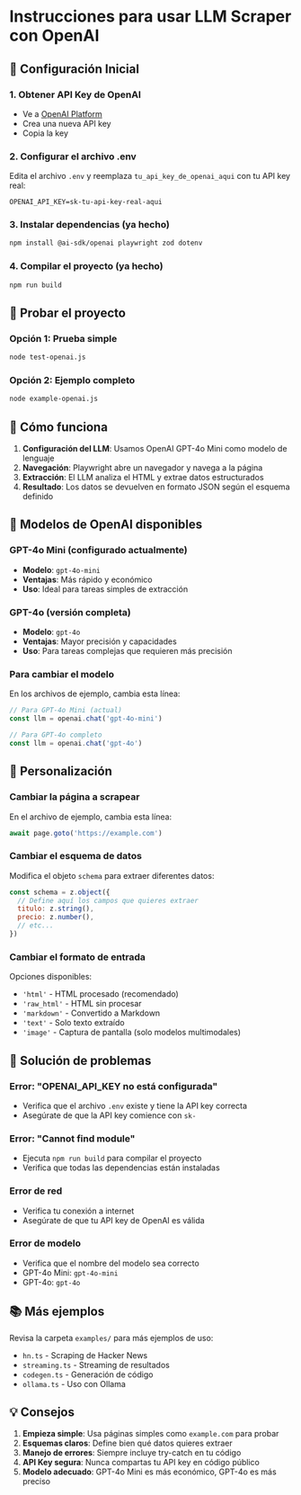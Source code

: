# Instrucciones para usar LLM Scraper con OpenAI

## 🚀 Configuración Inicial

### 1. Obtener API Key de OpenAI
- Ve a [OpenAI Platform](https://platform.openai.com/api-keys)
- Crea una nueva API key
- Copia la key

### 2. Configurar el archivo .env
Edita el archivo `.env` y reemplaza `tu_api_key_de_openai_aqui` con tu API key real:

```
OPENAI_API_KEY=sk-tu-api-key-real-aqui
```

### 3. Instalar dependencias (ya hecho)
```bash
npm install @ai-sdk/openai playwright zod dotenv
```

### 4. Compilar el proyecto (ya hecho)
```bash
npm run build
```

## 🧪 Probar el proyecto

### Opción 1: Prueba simple
```bash
node test-openai.js
```

### Opción 2: Ejemplo completo
```bash
node example-openai.js
```

## 📝 Cómo funciona

1. **Configuración del LLM**: Usamos OpenAI GPT-4o Mini como modelo de lenguaje
2. **Navegación**: Playwright abre un navegador y navega a la página
3. **Extracción**: El LLM analiza el HTML y extrae datos estructurados
4. **Resultado**: Los datos se devuelven en formato JSON según el esquema definido

## 🤖 Modelos de OpenAI disponibles

### GPT-4o Mini (configurado actualmente)
- **Modelo**: `gpt-4o-mini`
- **Ventajas**: Más rápido y económico
- **Uso**: Ideal para tareas simples de extracción

### GPT-4o (versión completa)
- **Modelo**: `gpt-4o`
- **Ventajas**: Mayor precisión y capacidades
- **Uso**: Para tareas complejas que requieren más precisión

### Para cambiar el modelo
En los archivos de ejemplo, cambia esta línea:
```javascript
// Para GPT-4o Mini (actual)
const llm = openai.chat('gpt-4o-mini')

// Para GPT-4o completo
const llm = openai.chat('gpt-4o')
```

## 🔧 Personalización

### Cambiar la página a scrapear
En el archivo de ejemplo, cambia esta línea:
```javascript
await page.goto('https://example.com')
```

### Cambiar el esquema de datos
Modifica el objeto `schema` para extraer diferentes datos:
```javascript
const schema = z.object({
  // Define aquí los campos que quieres extraer
  titulo: z.string(),
  precio: z.number(),
  // etc...
})
```

### Cambiar el formato de entrada
Opciones disponibles:
- `'html'` - HTML procesado (recomendado)
- `'raw_html'` - HTML sin procesar
- `'markdown'` - Convertido a Markdown
- `'text'` - Solo texto extraído
- `'image'` - Captura de pantalla (solo modelos multimodales)

## 🐛 Solución de problemas

### Error: "OPENAI_API_KEY no está configurada"
- Verifica que el archivo `.env` existe y tiene la API key correcta
- Asegúrate de que la API key comience con `sk-`

### Error: "Cannot find module"
- Ejecuta `npm run build` para compilar el proyecto
- Verifica que todas las dependencias están instaladas

### Error de red
- Verifica tu conexión a internet
- Asegúrate de que tu API key de OpenAI es válida

### Error de modelo
- Verifica que el nombre del modelo sea correcto
- GPT-4o Mini: `gpt-4o-mini`
- GPT-4o: `gpt-4o`

## 📚 Más ejemplos

Revisa la carpeta `examples/` para más ejemplos de uso:
- `hn.ts` - Scraping de Hacker News
- `streaming.ts` - Streaming de resultados
- `codegen.ts` - Generación de código
- `ollama.ts` - Uso con Ollama

## 💡 Consejos

1. **Empieza simple**: Usa páginas simples como `example.com` para probar
2. **Esquemas claros**: Define bien qué datos quieres extraer
3. **Manejo de errores**: Siempre incluye try-catch en tu código
4. **API Key segura**: Nunca compartas tu API key en código público
5. **Modelo adecuado**: GPT-4o Mini es más económico, GPT-4o es más preciso 